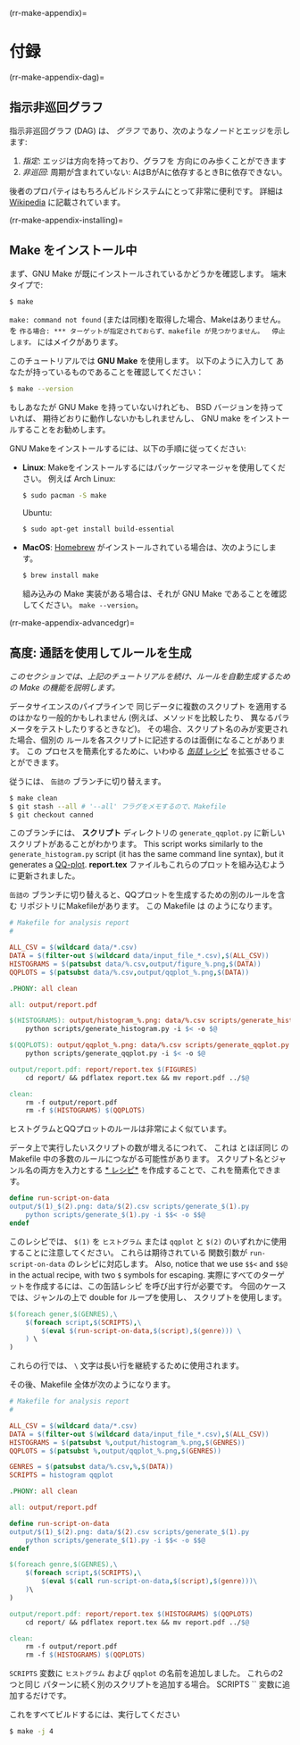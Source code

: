 (rr-make-appendix)=
# 付録

(rr-make-appendix-dag)=
## 指示非巡回グラフ

指示非巡回グラフ (DAG) は、 *グラフ* であり、次のようなノードとエッジを示します:

1. *指定*: エッジは方向を持っており、グラフを 方向にのみ歩くことができます
2. *非巡回*: 周期が含まれていない: AはBがAに依存するときBに依存できない。

後者のプロパティはもちろんビルドシステムにとって非常に便利です。 詳細は [Wikipedia](https://en.wikipedia.org/wiki/Directed_acyclic_graph) に記載されています。

(rr-make-appendix-installing)=
## Make をインストール中

まず、GNU Make が既にインストールされているかどうかを確認します。 端末タイプで:

```bash
$ make
```

`make: command not found` (または同様)を取得した場合、Makeはありません。 を `作る場合: *** ターゲットが指定されておらず、makefile が見つかりません。  停止します。` にはメイクがあります。

このチュートリアルでは **GNU Make** を使用します。 以下のように入力して あなたが持っているものであることを確認してください：

```bash
$ make --version
```

もしあなたが GNU Make を持っていないけれども、 BSD バージョンを持っていれば、 期待どおりに動作しないかもしれませんし、 GNU make をインストールすることをお勧めします。

GNU Makeをインストールするには、以下の手順に従ってください:

- **Linux**: Makeをインストールするにはパッケージマネージャを使用してください。 例えば Arch Linux:

  ```bash
  $ sudo pacman -S make
  ```

  Ubuntu:
  ```bash
  $ sudo apt-get install build-essential
  ```

- **MacOS**: [Homebrew](https://brew.sh/) がインストールされている場合は、次のようにします。

  ```bash
  $ brew install make
  ```

  組み込みの Make 実装がある場合は、それが GNU Make であることを確認してください。 `make --version`。

(rr-make-appendix-advancedgr)=
## 高度: 通話を使用してルールを生成

*このセクションでは、上記のチュートリアルを続け、ルールを自動生成するための Make の機能を説明します。*

データサイエンスのパイプラインで 同じデータに複数のスクリプト を適用するのはかなり一般的かもしれません (例えば、メソッドを比較したり、 異なるパラメータをテストしたりするときなど)。 その場合、スクリプト名のみが変更された場合、個別の ルールを各スクリプトに記述するのは面倒になることがあります。 この プロセスを簡素化するために、いわゆる [*缶詰* レシピ](https://www.gnu.org/software/make/manual/make.html#Canned-Recipes) を拡張させることができます。

従うには、 `缶詰の` ブランチに切り替えます。

```bash
$ make clean
$ git stash --all # '--all' フラグをメモするので、Makefile
$ git checkout canned
```

このブランチには、 **スクリプト** ディレクトリの `generate_qqplot.py` に新しいスクリプトがあることがわかります。 This script works similarly to the `generate_histogram.py` script (it has the same command line syntax), but it generates a [QQ-plot](https://en.wikipedia.org/wiki/Q%E2%80%93Q_plot). **report.tex** ファイルもこれらのプロットを組み込むように更新されました。

`缶詰の` ブランチに切り替えると、QQプロットを生成するための別のルールを含む リポジトリにMakefileがあります。 この Makefile は のようになります。

```makefile
# Makefile for analysis report
#

ALL_CSV = $(wildcard data/*.csv)
DATA = $(filter-out $(wildcard data/input_file_*.csv),$(ALL_CSV))
HISTOGRAMS = $(patsubst data/%.csv,output/figure_%.png,$(DATA))
QQPLOTS = $(patsubst data/%.csv,output/qqplot_%.png,$(DATA))

.PHONY: all clean

all: output/report.pdf

$(HISTOGRAMS): output/histogram_%.png: data/%.csv scripts/generate_histogram.py
    python scripts/generate_histogram.py -i $< -o $@

$(QQPLOTS): output/qqplot_%.png: data/%.csv scripts/generate_qqplot.py
    python scripts/generate_qqplot.py -i $< -o $@

output/report.pdf: report/report.tex $(FIGURES)
    cd report/ && pdflatex report.tex && mv report.pdf ../$@

clean:
    rm -f output/report.pdf
    rm -f $(HISTOGRAMS) $(QQPLOTS)
```

ヒストグラムとQQプロットのルールは非常によく似ています。

データ上で実行したいスクリプトの数が増えるにつれて、 これは とほぼ同じ の Makefile 中の多数のルールにつながる可能性があります。 スクリプト名とジャンル名の両方を入力とする [* レシピ*](https://www.gnu.org/software/make/manual/html_node/Canned-Recipes.html) を作成することで、これを簡素化できます。

```makefile
define run-script-on-data
output/$(1)_$(2).png: data/$(2).csv scripts/generate_$(1).py
    python scripts/generate_$(1).py -i $$< -o $$@
endef
```

このレシピでは、 `$(1)` を `ヒストグラム` または `qqplot` と `$(2)` のいずれかに使用することに注意してください。 これらは期待されている 関数引数が `run-script-on-data` のレシピに対応します。 Also, notice that we use `$$<` and `$$@` in the actual recipe, with two `$` symbols for escaping. 実際にすべてのターゲットを作成するには、この缶詰レシピ を呼び出す行が必要です。  今回のケースでは、ジャンルの上で double for ループを使用し、 スクリプトを使用します。

```makefile
$(foreach gener,$(GENRES),\
    $(foreach script,$(SCRIPTS),\
        $(eval $(run-script-on-data,$(script),$(genre))) \
    ) \
)
```

これらの行では、 `\` 文字は長い行を継続するために使用されます。

その後、Makefile 全体が次のようになります。

```makefile
# Makefile for analysis report
#

ALL_CSV = $(wildcard data/*.csv)
DATA = $(filter-out $(wildcard data/input_file_*.csv),$(ALL_CSV))
HISTOGRAMS = $(patsubst %,output/histogram_%.png,$(GENRES))
QQPLOTS = $(patsubst %,output/qqplot_%.png,$(GENRES))

GENRES = $(patsubst data/%.csv,%,$(DATA))
SCRIPTS = histogram qqplot

.PHONY: all clean

all: output/report.pdf

define run-script-on-data
output/$(1)_$(2).png: data/$(2).csv scripts/generate_$(1).py
    python scripts/generate_$(1).py -i $$< -o $$@
endef

$(foreach genre,$(GENRES),\
    $(foreach script,$(SCRIPTS),\
        $(eval $(call run-script-on-data,$(script),$(genre)))\
    )\
)

output/report.pdf: report/report.tex $(HISTOGRAMS) $(QQPLOTS)
    cd report/ && pdflatex report.tex && mv report.pdf ../$@

clean:
    rm -f output/report.pdf
    rm -f $(HISTOGRAMS) $(QQPLOTS)
```

`SCRIPTS` 変数に `ヒストグラム` および `qqplot` の名前を追加しました。 これらの2つと同じ パターンに続く別のスクリプトを追加する場合。 SCRIPTS `` 変数に追加するだけです。

これをすべてビルドするには、実行してください

```bash
$ make -j 4
```
